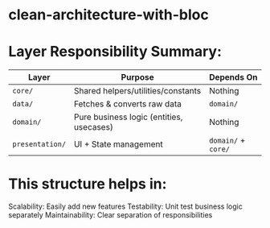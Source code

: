 # clean-architecture-with-bloc



# Layer Responsibility Summary:

| Layer           | Purpose                                  | Depends On          |
| --------------- | ---------------------------------------- | ------------------- |
| `core/`         | Shared helpers/utilities/constants       | Nothing             |
| `data/`         | Fetches & converts raw data              | `domain/`           |
| `domain/`       | Pure business logic (entities, usecases) | Nothing             |
| `presentation/` | UI + State management                    | `domain/` + `core/` |


# This structure helps in:

Scalability: Easily add new features
Testability: Unit test business logic separately
Maintainability: Clear separation of responsibilities